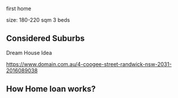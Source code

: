first home 

size: 180-220 sqm
3 beds

Considered Suburbs
- 

Dream House Idea


https://www.domain.com.au/4-coogee-street-randwick-nsw-2031-2016089038

## How Home loan works?


